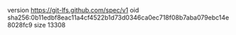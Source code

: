 version https://git-lfs.github.com/spec/v1
oid sha256:0b11edbf8eac11a4cf4522b1d73d0346ca0ec718f08b7aba079ebc14e8028fc9
size 13308
